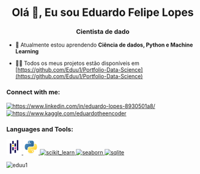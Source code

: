 <h1 align="center">Olá 👋, Eu sou Eduardo Felipe Lopes</h1>
<h3 align="center">Cientista de dado</h3>

- 🌱 Atualmente estou aprendendo **Ciência de dados, Python e Machine Learning**

- 👨‍💻 Todos os meus projetos estão disponíveis em [https://github.com/Eduu1/Portfolio-Data-Science](https://github.com/Eduu1/Portfolio-Data-Science)

<h3 align="left">Connect with me:</h3>
<p align="left">
<a href="https://linkedin.com/in/https://www.linkedin.com/in/eduardo-lopes-8930501a8/" target="blank"><img align="center" src="https://raw.githubusercontent.com/rahuldkjain/github-profile-readme-generator/master/src/images/icons/Social/linked-in-alt.svg" alt="https://www.linkedin.com/in/eduardo-lopes-8930501a8/" height="30" width="40" /></a>
<a href="https://kaggle.com/https://www.kaggle.com/eduardotheencoder" target="blank"><img align="center" src="https://raw.githubusercontent.com/rahuldkjain/github-profile-readme-generator/master/src/images/icons/Social/kaggle.svg" alt="https://www.kaggle.com/eduardotheencoder" height="30" width="40" /></a>
</p>

<h3 align="left">Languages and Tools:</h3>
<p align="left"> <a href="https://pandas.pydata.org/" target="_blank" rel="noreferrer"> <img src="https://raw.githubusercontent.com/devicons/devicon/2ae2a900d2f041da66e950e4d48052658d850630/icons/pandas/pandas-original.svg" alt="pandas" width="40" height="40"/> </a> <a href="https://www.python.org" target="_blank" rel="noreferrer"> <img src="https://raw.githubusercontent.com/devicons/devicon/master/icons/python/python-original.svg" alt="python" width="40" height="40"/> </a> <a href="https://scikit-learn.org/" target="_blank" rel="noreferrer"> <img src="https://upload.wikimedia.org/wikipedia/commons/0/05/Scikit_learn_logo_small.svg" alt="scikit_learn" width="40" height="40"/> </a> <a href="https://seaborn.pydata.org/" target="_blank" rel="noreferrer"> <img src="https://seaborn.pydata.org/_images/logo-mark-lightbg.svg" alt="seaborn" width="40" height="40"/> </a> <a href="https://www.sqlite.org/" target="_blank" rel="noreferrer"> <img src="https://www.vectorlogo.zone/logos/sqlite/sqlite-icon.svg" alt="sqlite" width="40" height="40"/> </a> </p>

<p><img align="center" src="https://github-readme-stats.vercel.app/api/top-langs?username=eduu1&show_icons=true&locale=en&layout=compact" alt="eduu1" /></p>
